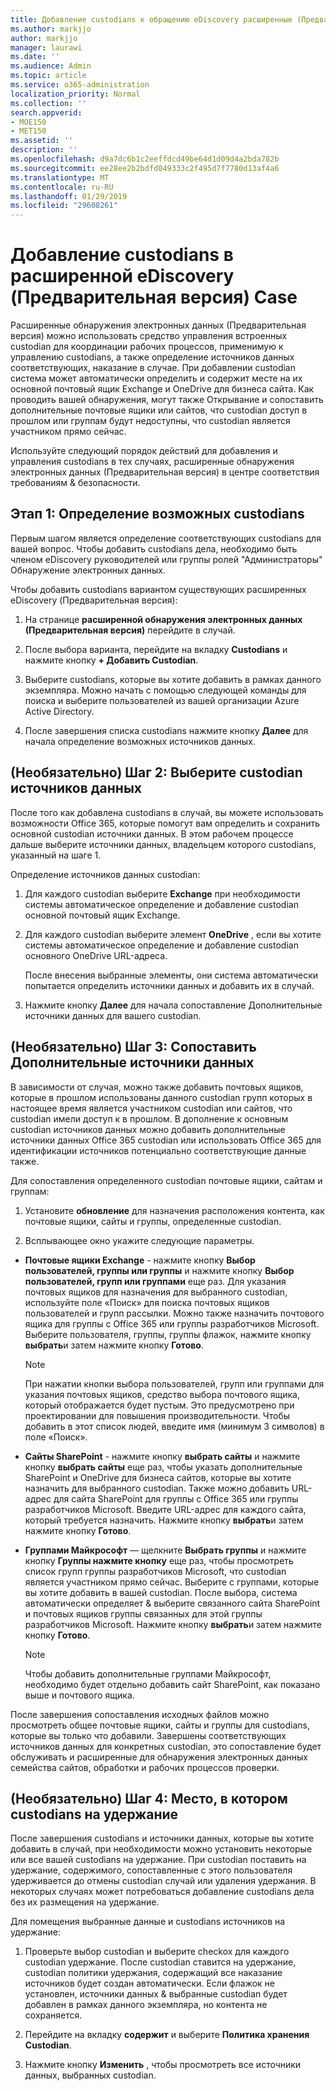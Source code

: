 ```yaml
---
title: Добавление custodians к обращению eDiscovery расширенные (Предварительная версия)
ms.author: markjjo
author: markjjo
manager: laurawi
ms.date: ''
ms.audience: Admin
ms.topic: article
ms.service: o365-administration
localization_priority: Normal
ms.collection: ''
search.appverid:
- MOE150
- MET150
ms.assetid: ''
description: ''
ms.openlocfilehash: d9a7dc6b1c2eeffdcd49be64d1d09d4a2bda782b
ms.sourcegitcommit: ee28ee2b2bdfd049333c2f495d7f7780d13af4a6
ms.translationtype: MT
ms.contentlocale: ru-RU
ms.lasthandoff: 01/29/2019
ms.locfileid: "29608261"
---
```

# <a name="add-custodians-to-an-advanced-ediscovery-preview-case"></a>Добавление custodians в расширенной eDiscovery (Предварительная версия) Case

Расширенные обнаружения электронных данных (Предварительная версия) можно использовать средство управления встроенных custodian для координации рабочих процессов, применимую к управлению custodians, а также определение источников данных соответствующих, наказание в случае. При добавлении custodian система может автоматически определить и содержит месте на их основной почтовый ящик Exchange и OneDrive для бизнеса сайта. Как проводить вашей обнаружения, могут также Открывание и сопоставить дополнительные почтовые ящики или сайтов, что custodian доступ в прошлом или группам будут недоступны, что custodian является участником прямо сейчас.

Используйте следующий порядок действий для добавления и управления custodians в тех случаях, расширенные обнаружения электронных данных (Предварительная версия) в центре соответствия требованиям & безопасности. 

## <a name="step-1-identify-potential-custodians"></a>Этап 1: Определение возможных custodians

Первым шагом является определение соответствующих custodians для вашей вопрос. Чтобы добавить custodians дела, необходимо быть членом eDiscovery руководителей или группы ролей "Администраторы" Обнаружение электронных данных.   

Чтобы добавить custodians вариантом существующих расширенных eDiscovery (Предварительная версия):

1. На странице **расширенной обнаружения электронных данных (Предварительная версия)** перейдите в случай.
 
2. После выбора варианта, перейдите на вкладку **Custodians** и нажмите кнопку **+ Добавить Custodian**. 
 
3. Выберите custodians, которые вы хотите добавить в рамках данного экземпляра. Можно начать с помощью следующей команды для поиска и выберите пользователей из вашей организации Azure Active Directory.
 
4. После завершения списка custodians нажмите кнопку **Далее** для начала определение возможных источников данных. 
   
## <a name="optional-step-2-select-custodian-data-sources"></a>(Необязательно) Шаг 2: Выберите custodian источников данных

После того как добавлена custodians в случай, вы можете использовать возможности Office 365, которые помогут вам определить и сохранить основной custodian источники данных. В этом рабочем процессе дальше выберите источники данных, владельцем которого custodians, указанный на шаге 1. 

Определение источников данных custodian: 

1. Для каждого custodian выберите **Exchange** при необходимости системы автоматическое определение и добавление custodian основной почтовый ящик Exchange. 
 
2. Для каждого custodian выберите элемент **OneDrive** , если вы хотите системы автоматическое определение и добавление custodian основного OneDrive URL-адреса. 

    После внесения выбранные элементы, они система автоматически попытается определить источники данных и добавить их в случай.
 
4. Нажмите кнопку **Далее** для начала сопоставление Дополнительные источники данных для вашего custodian.

## <a name="optional-step-3-map-additional-data-sources"></a>(Необязательно) Шаг 3: Сопоставить Дополнительные источники данных

В зависимости от случая, можно также добавить почтовых ящиков, которые в прошлом использованы данного custodian групп которых в настоящее время является участником custodian или сайтов, что custodian имели доступ к в прошлом. В дополнение к основным custodian источников данных можно добавить дополнительные источники данных Office 365 custodian или использовать Office 365 для идентификации источников потенциально соответствующие данные также. 

Для сопоставления определенного custodian почтовые ящики, сайтам и группам:
1. Установите **обновление** для назначения расположения контента, как почтовые ящики, сайты и группы, определенные custodian. 

2. Всплывающее окно укажите следующие параметры.
   
  -  **Почтовые ящики Exchange** - нажмите кнопку **Выбор пользователей, группы или группы** и нажмите кнопку **Выбор пользователей, групп или группами** еще раз. Для указания почтовых ящиков для назначения для выбранного custodian, используйте поле «Поиск» для поиска почтовых ящиков пользователей и групп рассылки. Можно также назначить почтового ящика для группы с Office 365 или группы разработчиков Microsoft. Выберите пользователя, группы, группы флажок, нажмите кнопку **выбрать**и затем нажмите кнопку **Готово**.

      > [!NOTE]
      > При нажатии кнопки выбора пользователей, групп или группами для указания почтовых ящиков, средство выбора почтового ящика, который отображается будет пустым. Это предусмотрено при проектировании для повышения производительности. Чтобы добавить в этот список людей, введите имя (минимум 3 символов) в поле «Поиск».
     
   - **Сайты SharePoint** - нажмите кнопку **выбрать сайты** и нажмите кнопку **выбрать сайты** еще раз, чтобы указать дополнительные SharePoint и OneDrive для бизнеса сайтов, которые вы хотите назначить для выбранного custodian. Также можно добавить URL-адрес для сайта SharePoint для группы с Office 365 или группы разработчиков Microsoft. Введите URL-адрес для каждого сайта, который требуется назначить. Нажмите кнопку **выбрать**и затем нажмите кнопку **Готово**.
   - **Группами Майкрософт** — щелкните **Выбрать группы** и нажмите кнопку **Группы нажмите кнопку** еще раз, чтобы просмотреть список групп группы разработчиков Microsoft, что custodian является участником прямо сейчас. Выберите с группами, которые вы хотите добавить в вашей custodian. После выбора, система автоматически определяет & выберите связанного сайта SharePoint и почтовых ящиков группы связанных для этой группы разработчиков Microsoft. Нажмите кнопку **выбрать**и затем нажмите кнопку **Готово**.
        
      > [!NOTE]
      > Чтобы добавить дополнительные группами Майкрософт, необходимо будет отдельно добавить сайт SharePoint, как показано выше и почтового ящика.

После завершения сопоставления исходных файлов можно просмотреть общее почтовые ящики, сайты и группы для custodians, которые вы только что добавили. Завершены соответствующих источников данных для конкретных custodian, это сопоставление будет обслуживать и расширенные для обнаружения электронных данных семейства сайтов, обработки и рабочих процессов проверки. 

## <a name="optional-step-4-place-custodians-on-hold"></a>(Необязательно) Шаг 4: Место, в котором custodians на удержание

 После завершения custodians и источники данных, которые вы хотите добавить в случай, при необходимости можно установить некоторые или все вашей custodians на удержание. При custodian поставить на удержание, содержимого, сопоставленные с этого пользователя удерживается до отмены custodian случай или удаления удержания. В некоторых случаях может потребоваться добавление custodians дела без их размещения на удержание. 

Для помещения выбранные данные и custodians источников на удержание:

1. Проверьте выбор custodian и выберите checkox для каждого custodian удержание. После custodian ставится на удержание, custodian политики удержания, содержащий все наказание источников будет создан автоматически. Если флажок не установлен, источники данных & выбранные custodian будет добавлен в рамках данного экземпляра, но контента не сохраняется.

2. Перейдите на вкладку **содержит** и выберите **Политика хранения Custodian**. 

3. Нажмите кнопку **Изменить** , чтобы просмотреть все источники данных, выбранных custodian.
